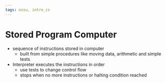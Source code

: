 ```yaml
---
tags: ossu, intro_cs
---
```


# Stored Program Computer
- sequence of instructions stored in computer
	- built from simple procedures like moving data, arithmetic and simple tests
- Interpreter executes the instructions in order
	- use tests to change control flow
	- stops when no more instructions or halting condition reached
